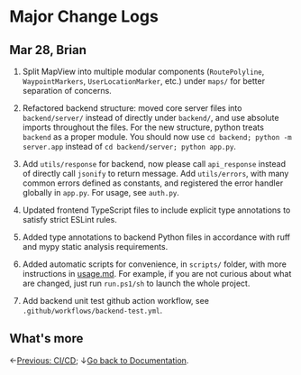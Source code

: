 # Major Change Logs

## Mar 28, Brian

1. Split MapView into multiple modular components (`RoutePolyline`, `WaypointMarkers`, `UserLocationMarker`, etc.) under `maps/` for better separation of concerns.

2. Refactored backend structure: moved core server files into `backend/server/` instead of directly under `backend/`, and use absolute imports throughout the files. For the new structure, python treats `backend` as a proper module. You should now use `cd backend; python -m server.app` instead of `cd backend/server; python app.py`.

3. Add `utils/response` for backend, now please call `api_response` instead of directly call `jsonify` to return message. Add `utils/errors`, with many common errors defined as constants, and registered the error handler globally in `app.py`. For usage, see `auth.py`.

4. Updated frontend TypeScript files to include explicit type annotations to satisfy strict ESLint rules.

5. Added type annotations to backend Python files in accordance with ruff and mypy static analysis requirements.

6. Added automatic scripts for convenience, in `scripts/` folder, with more instructions in [usage.md](usage.md). For example, if you are not curious about what are changed, just run `run.ps1/sh` to launch the whole project.

7. Add backend unit test github action workflow, see `.github/workflows/backend-test.yml`.

## What's more
←[Previous: CI/CD](ci-cd.md); ↓[Go back to Documentation](./README.md).